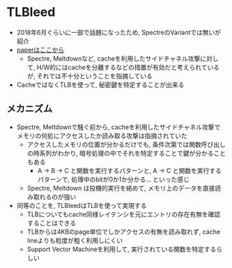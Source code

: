 # TLBleed

* 2018年6月ぐらいに一部で話題になったため, SpectreのVariantでは無いが紹介
* [paperはここから](https://www.vusec.net/projects/tlbleed/)
  * Spectre, Meltdownなど, cacheを利用したサイドチャネル攻撃に対して, H/W的にはcacheを分離するなどの措置が有効だと考えられているが, それでは不十分ということを指摘している
* CacheではなくTLBを使って, 秘密鍵を特定することが出来る

## メカニズム
* Spectre, Meltdownで騒ぐ前から, cacheを利用したサイドチャネル攻撃でメモリの何処にアクセスしたか読み取る攻撃は指摘されていた
  * アクセスしたメモリの位置が分かるだけでも, 条件次第では関数呼び出しの時系列がわかり, 暗号処理の中でそれを特定することで鍵が分かることもある
    * A -> B -> C と関数を実行するパターンと, A -> C と関数を実行するパターンで, 処理中のbitが0か1か分かる... といった感じ
  * Spectre, Meltdown は投機的実行を絡めて, メモリ上のデータを直接読み取れるのが強い
* 同等のことを, TLBleedはTLBを使って実現する
  * TLBについてもcache同様レイテンシを元にエントリの存在有無を確認することはできる
  * TLBからは4KBのpage単位でしかアクセスの有無を読み取れず, cache lineよりも粒度が粗く利用しにくい
  * Support Vector Machineを利用して, 実行されている関数を特定するらしい

